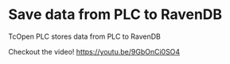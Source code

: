 # Save data from PLC to RavenDB
TcOpen PLC stores data from PLC to RavenDB

Checkout the video! https://youtu.be/9GbOnCi0SO4
